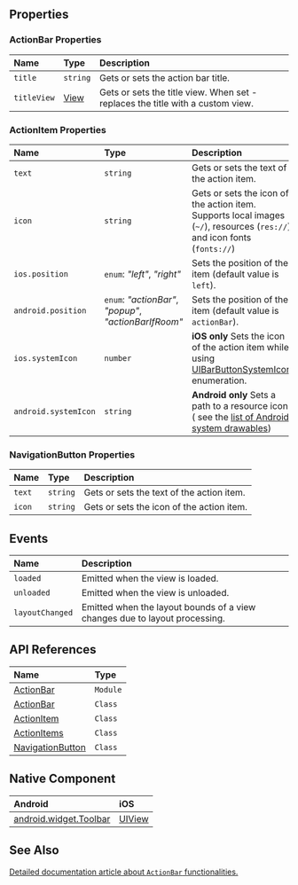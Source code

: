 
## Properties

### ActionBar Properties

| Name      | Type     | Description    |
|:----------|:---------|:---------------|
| `title`   | `string` | Gets or sets the action bar title. |
| `titleView` | [View](https://docs.nativescript.org/api-reference/classes/_ui_core_view_.view) | Gets or sets the title view. When set - replaces the title with a custom view. |

### ActionItem Properties
| Name     | Type     | Description    |
|:---------|:---------|:---------------|
| `text`   | `string` | Gets or sets the text of the action item. |
| `icon`   | `string` | Gets or sets the icon of the action item. Supports local images (`~/`), resources (`res://`) and icon fonts (`fonts://`)|
| `ios.position`   | `enum`: _"left"_, _"right"_ | Sets the position of the item (default value is `left`). |
| `android.position`   | `enum`: _"actionBar"_, _"popup"_, _"actionBarIfRoom"_ | Sets the position of the item (default value is `actionBar`). |
| `ios.systemIcon`   | `number` | **iOS only** Sets the icon of the action item while using [UIBarButtonSystemIcon](https://developer.apple.com/documentation/uikit/uibarbuttonsystemitem) enumeration. |
| `android.systemIcon`   | `string` | **Android only** Sets a path to a resource icon ( see the [list of Android system drawables](https://developer.android.com/reference/android/R.drawable)) |


### NavigationButton Properties

| Name     | Type     | Description    |
|:---------|:---------|:---------------|
| `text`   | `string` | Gets or sets the text of the action item. |
| `icon`   | `string` | Gets or sets the icon of the action item. |

## Events

| Name        | Description    |
|:------------|:---------------|
| `loaded`               | Emitted when the view is loaded.                 |
| `unloaded`             | Emitted when the view is unloaded.               |
| `layoutChanged`        | Emitted when the layout bounds of a view changes due to layout processing. |

## API References

| Name               | Type     | 
|:-------------------|:---------|
| [ActionBar](https://docs.nativescript.org/api-reference/modules/_ui_action_bar_)                 | `Module` | 
| [ActionBar](https://docs.nativescript.org/api-reference/classes/_ui_action_bar_.actionbar)       | `Class`  | 
| [ActionItem](https://docs.nativescript.org/api-reference/classes/_ui_action_bar_.actionitem )    | `Class`  | 
| [ActionItems](https://docs.nativescript.org/api-reference/classes/_ui_action_bar_.actionitems)   | `Class`  |
| [NavigationButton](https://docs.nativescript.org/api-reference/classes/_ui_action_bar_.navigationbutton) | `Class`  |

## Native Component

| Android                | iOS      |
|:-----------------------|:---------|
| [android.widget.Toolbar](https://developer.android.com/reference/android/widget/Toolbar.html) | [UIView](https://developer.apple.com/library/ios/documentation/UIKit/Reference/UIView_Class/) | 


## See Also

[Detailed documentation article about `ActionBar` functionalities.](https://docs.nativescript.org/angular/ui/action-bar)